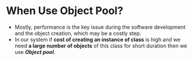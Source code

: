 # When Use Object Pool?
- Mostly, performance is the key issue during the software development and the object creation, which may be a costly step.
- In our system if **cost of creating an instance of class** is high and we need **a large number of objects** of this class for short duration then we use ***Object pool***.
